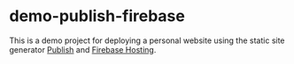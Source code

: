 # demo-publish-firebase
This is a demo project for deploying a personal website using the static site generator [Publish](https://github.com/JohnSundell/Publish) and [Firebase Hosting](https://firebase.google.com/docs/hosting).
